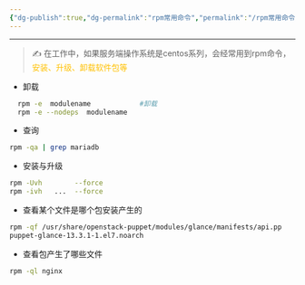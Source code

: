 ```yaml
---
{"dg-publish":true,"dg-permalink":"rpm常用命令","permalink":"/rpm常用命令/","noteIcon":"","created":"2021-01-09","updated":""}
---
```



---

>  ✍️ 在工作中，如果服务端操作系统是centos系列，会经常用到rpm命令，<font color="#ffc000">安装、升级、卸载软件包等</font>

- 卸载
```bash
  rpm -e  modulename            #卸载
  rpm -e --nodeps  modulename
```

- 查询
```bash
rpm -qa | grep mariadb
```

- 安装与升级
```bash
rpm -Uvh        --force
rpm -ivh   ...  --force
```

- 查看某个文件是哪个包安装产生的
```bash
rpm -qf /usr/share/openstack-puppet/modules/glance/manifests/api.pp
puppet-glance-13.3.1-1.el7.noarch
```

- 查看包产生了哪些文件
```bash
rpm -ql nginx     
```